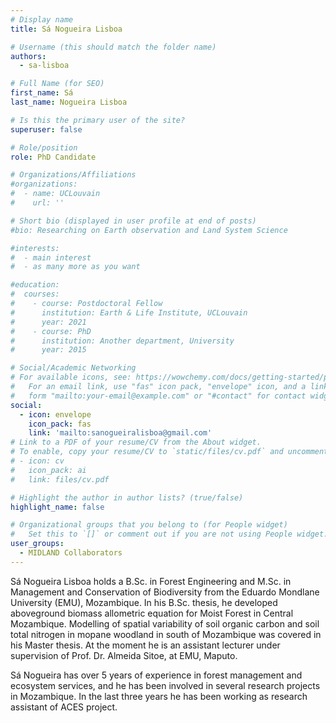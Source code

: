 ```yaml
---
# Display name
title: Sá Nogueira Lisboa

# Username (this should match the folder name)
authors:
  - sa-lisboa

# Full Name (for SEO)
first_name: Sá
last_name: Nogueira Lisboa

# Is this the primary user of the site?
superuser: false

# Role/position
role: PhD Candidate

# Organizations/Affiliations
#organizations:
#  - name: UCLouvain
#    url: ''

# Short bio (displayed in user profile at end of posts)
#bio: Researching on Earth observation and Land System Science

#interests:
#  - main interest
#  - as many more as you want

#education:
#  courses:
#    - course: Postdoctoral Fellow 
#      institution: Earth & Life Institute, UCLouvain
#      year: 2021
#    - course: PhD 
#      institution: Another department, University
#      year: 2015

# Social/Academic Networking
# For available icons, see: https://wowchemy.com/docs/getting-started/page-builder/#icons
#   For an email link, use "fas" icon pack, "envelope" icon, and a link in the
#   form "mailto:your-email@example.com" or "#contact" for contact widget.
social:
  - icon: envelope
    icon_pack: fas
    link: 'mailto:sanogueiralisboa@gmail.com'
# Link to a PDF of your resume/CV from the About widget.
# To enable, copy your resume/CV to `static/files/cv.pdf` and uncomment the lines below.
# - icon: cv
#   icon_pack: ai
#   link: files/cv.pdf

# Highlight the author in author lists? (true/false)
highlight_name: false

# Organizational groups that you belong to (for People widget)
#   Set this to `[]` or comment out if you are not using People widget.
user_groups:
  - MIDLAND Collaborators
---
```

Sá Nogueira Lisboa holds a B.Sc. in Forest Engineering and M.Sc. in Management and Conservation of Biodiversity from the Eduardo Mondlane University (EMU), Mozambique. In his B.Sc. thesis, he developed aboveground biomass allometric equation for Moist Forest in Central Mozambique. Modelling of spatial variability of soil organic carbon and soil total nitrogen in mopane woodland in south of Mozambique was covered in his Master thesis. At the moment he is an assistant lecturer under supervision of Prof. Dr. Almeida Sitoe, at EMU, Maputo.

Sá Nogueira has over 5 years of experience in forest management and ecosystem services, and he has been involved in several research projects in Mozambique. In the last three years he has been working as research assistant of ACES project.
